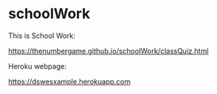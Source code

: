 # schoolWork
This is School Work:

https://thenumbergame.github.io/schoolWork/classQuiz.html


Heroku webpage:

https://dswesxample.herokuapp.com
